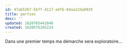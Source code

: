 ```yaml
---
id: 47ab5267-5bff-4117-a4fb-84aa12da8929
title: parties
desc: ''
updated: 1620765442840
created: 1620576285224
---
```

Dans une premier temps ma démarche sera exploratoire...    